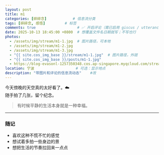```yaml
---
layout: post
title: m1
categories: [碎碎念]            # 信息流分类
tags: [碎碎念, 感悟]         # 标签
comments: true                   # ✅ 开启评论（需已启用 giscus / utterances / waline）
date: 2025-10-13 18:45:00 +0800  # 想覆盖文件名日期就写；不写也行
photos:
  - /assets/img/stream/m1-1.jpg  # 图片路径，可本地
  - /assets/img/stream/m1-2.jpg
  - /assets/img/stream/m1-3.jpg
  - "{{ site.cos_img_base }}/stream/m1-1.jpg"  # 图片路径，外链
  - "{{ site.cos_img_base }}/posts/m1-1.jpg"
  - https://blog-evasonl-1257350348.cos.ap-singapore.myqcloud.com/stream/m1-1.jpg  # 图片路径，外链
location: 宁波                   # 可选：显示地点
description: "带图片和评论的信息流动态"    #改
---
```


今天傍晚的天空真的太好看了。☁️  
随手拍了几张，留个纪念。

> 有时候平静的生活本身就是一种幸福。

---

### 随记
- 喜欢这种不慌不忙的感觉  
- 想试着多拍一些身边的景  
- 想把生活的节奏拉回来一点点
